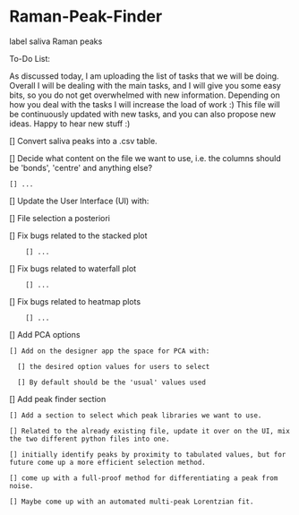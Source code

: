 # Raman-Peak-Finder
label saliva Raman peaks

To-Do List:

As discussed today, I am uploading the list of tasks that we will be doing. Overall I will be dealing with the main tasks, and I will give you some easy bits, so you do not get overwhelmed with new information. Depending on how you deal with the tasks I will increase the load of work :)
This file will be continuously updated with new tasks, and you can also propose new ideas. Happy to hear new stuff :)

[] Convert saliva peaks into a .csv table.

  [] Decide what content on the file we want to use, i.e. the columns should be 'bonds', 'centre' and anything else?
  
	[] ...
  
[] Update the User Interface (UI) with:

  [] File selection a posteriori
  
  [] Fix bugs related to the stacked plot
    
		[] ...
    
  [] Fix bugs related to waterfall plot
    
		[] ...
    
  [] Fix bugs related to heatmap plots
    
		[] ...
    
  [] Add PCA options
	
    [] Add on the designer app the space for PCA with:
		
      [] the desired option values for users to select
			
      [] By default should be the 'usual' values used
      
  [] Add peak finder section
	
    [] Add a section to select which peak libraries we want to use.
		
    [] Related to the already existing file, update it over on the UI, mix the two different python files into one.
		
    [] initially identify peaks by proximity to tabulated values, but for future come up a more efficient selection method.
		
    [] come up with a full-proof method for differentiating a peak from noise.
		
    [] Maybe come up with an automated multi-peak Lorentzian fit.
